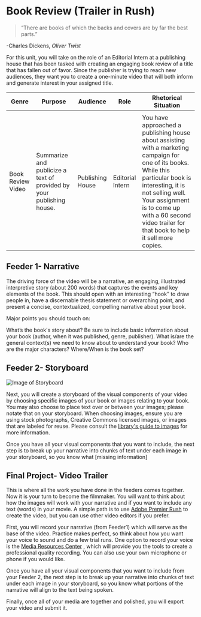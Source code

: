# **Book Review (Trailer in Rush)**
 

>“There are books of which the backs and covers are by far the best parts.”

-Charles Dickens, *Oliver Twist*

For this unit, you will take on the role of an Editorial Intern at a publishing house that has been tasked with creating an engaging book review of a title that has fallen out of favor. Since the publisher is trying to reach new audiences, they want you to create a one-minute video that will both inform and generate interest in your assigned title.



| Genre             | Purpose                                                              | Audience         | Role             | Rhetorical Situation                                                                                                                                                                                                                                                              |
|-------------------|----------------------------------------------------------------------|------------------|------------------|-----------------------------------------------------------------------------------------------------------------------------------------------------------------------------------------------------------------------------------------------------------------------------------|
|                   |                                                                      |                  |                  |                                                                                                                                                                                                                                                                                   |
| Book Review Video | Summarize and publicize a text of provided by your publishing house. | Publishing House | Editorial Intern | You have approached a publishing house about assisting with a marketing campaign for one of its books. While this particular book is interesting, it is not selling well. Your assignment is to come up with a 60 second video trailer for that book to help it sell more copies. |


## Feeder 1- Narrative 

 

The driving force of the video will be a narrative, an engaging, illustrated interpretive story (about 200 words) that captures the events and key elements of the book. This should open with an interesting “hook” to draw people in, have a discernable thesis statement or overarching point, and present a concise, contextualized, compelling narrative about your book.

Major points you should touch on:

What’s the book's story about?
Be sure to include basic information about your book (author, when it was published, genre, publisher).
What is/are the general context(s) we need to know about to understand your book?
Who are the major characters?
Where/When is the book set?



## Feeder 2- Storyboard

![Image of Storyboard](https://cdn-images-1.medium.com/max/800/0*TuiNR7THs7AdV3hM.jpg)


Next, you will create a storyboard of the visual components of your video by choosing specific images of your book or images relating to your book. You may also choose to place text over or between your images; please notate that on your storyboard. When choosing images, ensure you are using stock photographs,  Creative Commons licensed images, or  images that are labeled for reuse. Please consult the [library's guide to images](https://guides.lib.unc.edu/ImagesReuse/images) for more information.

Once you have all your visual components that you want to include, the next step is to break up your narrative into chunks of text under each image in your storyboard, so you know what [missing information]






## Final Project- Video Trailer 

This is where all the work you have done in the feeders comes together. Now it is your turn to become the filmmaker. You will want to think about how the images will work with your narrative and if you want to include any text (words) in your movie. A simple path is to use [Adobe Premier Rush](https://www.adobe.com/products/premiere-rush.html) to create the video, but you can use other video editors if you prefer. 

First, you will record your narrative (from Feeder1) which will serve as the base of the video. Practice makes perfect, so think about how you want your voice to sound and do a few trial runs. One option to record your voice is the [Media Resources Center](https://library.unc.edu/house/mrc/) , which will provide you the tools to create a professional quality recording. You can also use your own microphone or phone if you would like.

Once you have all your visual components that you want to include from your Feeder 2, the next step is to break up your narrative into chunks of text under each image in your storyboard, so you know what portions of the narrative will align to the text being spoken.

Finally, once all of your media are together and polished, you will export your video and submit it. 





